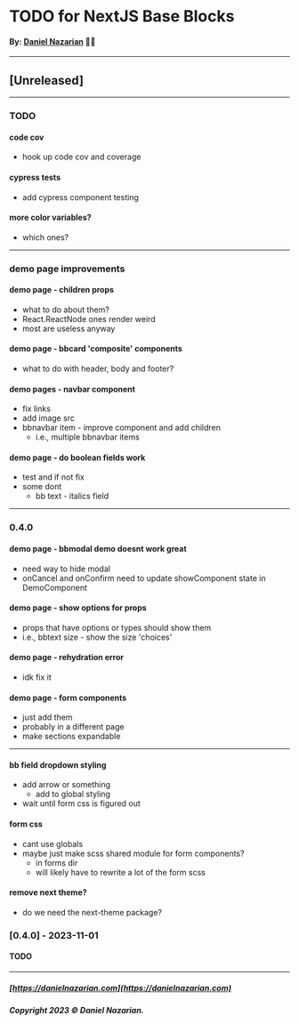 # TODO for NextJS Base Blocks
#### By: [Daniel Nazarian](https://danielnazarian) 🐧👹

-------------------------------------------------------
## [Unreleased]
------

### TODO

#### code cov
- hook up code cov and coverage


#### cypress tests
- add cypress component testing


#### more color variables?
- which ones?


----
### demo page improvements


#### demo page - children props
- what to do about them?
- React.ReactNode ones render weird
- most are useless anyway


#### demo page - bbcard 'composite' components
- what to do with header, body and footer?


#### demo pages - navbar component
- fix links
- add image src
- bbnavbar item - improve component and add children
  - i.e., multiple bbnavbar items


#### demo page - do boolean fields work
- test and if not fix
- some dont
  - bb text - italics field

----
### 0.4.0



#### demo page - bbmodal demo doesnt work great
- need way to hide modal
- onCancel and onConfirm need to update showComponent state in DemoComponent


#### demo page - show options for props
- props that have options or types should show them
- i.e., bbtext size - show the size 'choices'


#### demo page - rehydration error
- idk fix it


#### demo page - form components
- just add them
- probably in a different page
- make sections expandable

---


#### bb field dropdown styling
- add arrow or something
  - add to global styling
- wait until form css is figured out

#### form css
- cant use globals
- maybe just make scss shared module for form components?
  - in forms dir
  - will likely have to rewrite a lot of the form scss


#### remove next theme?
- do we need the next-theme package?





### [0.4.0] - 2023-11-01
#### TODO

-------------------------------------------------------

##### [https://danielnazarian.com](https://danielnazarian.com)
##### Copyright 2023 © Daniel Nazarian.
